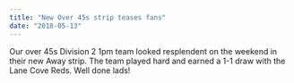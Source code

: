 ```yaml
---
title: "New Over 45s strip teases fans"
date: "2018-05-13"
---
```


Our over 45s Division 2 1pm team looked resplendent on the weekend in their new Away strip. The team played hard and earned a 1-1 draw with the Lane Cove Reds. Well done lads!
